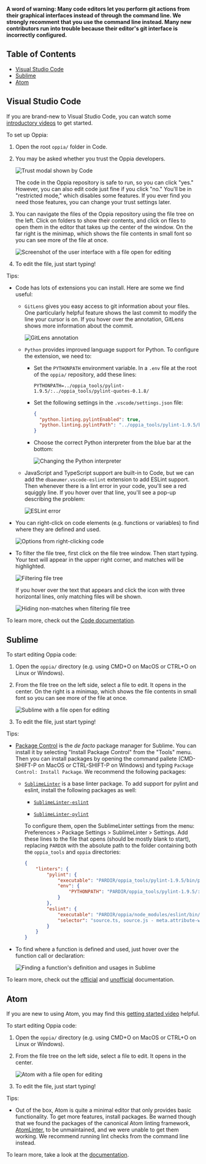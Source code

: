 **A word of warning: Many code editors let you perform git actions from their graphical interfaces instead of through the command line. We strongly recomment that you use the command line instead. Many new contributors run into trouble because their editor's git interface is incorrectly configured.**

## Table of Contents

* [Visual Studio Code](#visual-studio-code)
* [Sublime](#sublime)
* [Atom](#atom)

## Visual Studio Code

If you are brand-new to Visual Studio Code, you can watch some [introductory videos](https://code.visualstudio.com/docs/getstarted/introvideos) to get started.

To set up Oppia:

1. Open the root `oppia/` folder in Code.

2. You may be asked whether you trust the Oppia developers.

   ![Trust modal shown by Code](images/commonEditors/vscodeTrust.png)

   The code in the Oppia repository is safe to run, so you can click "yes." However, you can also edit code just fine if you click "no." You'll be in "restricted mode," which disables some features. If you ever find you need those features, you can change your trust settings later.

3. You can navigate the files of the Oppia repository using the file tree on the left. Click on folders to show their contents, and click on files to open them in the editor that takes up the center of the window. On the far right is the minimap, which shows the file contents in small font so you can see more of the file at once.

   ![Screenshot of the user interface with a file open for editing](images/commonEditors/vscodeEditor.png)

4. To edit the file, just start typing!

Tips:

* Code has lots of extensions you can install. Here are some we find useful:

  * `GitLens` gives you easy access to git information about your files. One particularly helpful feature shows the last commit to modify the line your cursor is on. If you hover over the annotation, GitLens shows more information about the commit.

    ![GitLens annotation](images/commonEditors/vscodeGitLens.png)

  * `Python` provides improved language support for Python. To configure the extension, we need to:

    * Set the `PYTHONPATH` environment variable. In a `.env` file at the root of the `oppia/` repository, add these lines:

      ```text
      PYTHONPATH=../oppia_tools/pylint-1.9.5/:../oppia_tools/pylint-quotes-0.1.8/
      ```

    * Set the following settings in the `.vscode/settings.json` file:

      ```json
      {
        "python.linting.pylintEnabled": true,
        "python.linting.pylintPath": "../oppia_tools/pylint-1.9.5/bin/pylint"
      }
      ```

    * Choose the correct Python interpreter from the blue bar at the bottom:

      ![Changing the Python interpreter](images/commonEditors/vscodePythonInterpreter.png)

  * JavaScript and TypeScript support are built-in to Code, but we can add the `dbaeumer.vscode-eslint` extension to add ESLint support. Then whenever there is a lint error in your code, you'll see a red squiggly line. If you hover over that line, you'll see a pop-up describing the problem:

    ![ESLint error](images.commonEditors/vscodeEslint.png)

* You can right-click on code elements (e.g. functions or variables) to find where they are defined and used.

  ![Options from right-clicking code](images/commonEditors/vscodeRightClick.png)

* To filter the file tree, first click on the file tree window. Then start typing. Your text will appear in the upper right corner, and matches will be highlighted.

  ![Filtering file tree](images/commonEditors/vscodeFilterHighlight.png)

  If you hover over the text that appears and click the icon with three horizontal lines, only matching files will be shown.

  ![Hiding non-matches when filtering file tree](images/commonEditors/vscodeFilterHide.png)

To learn more, check out the [Code documentation](https://code.visualstudio.com/docs).

## Sublime

To start editing Oppia code:

1. Open the `oppia/` directory (e.g. using CMD+O on MacOS or CTRL+O on Linux or Windows).

2. From the file tree on the left side, select a file to edit. It opens in the center. On the right is a minimap, which shows the file contents in small font so you can see more of the file at once.

   ![Sublime with a file open for editing](images/commonEditors/sublimeEditor.png)

3. To edit the file, just start typing!

Tips:

* [Package Control](http://www.sublimelinter.com/en/stable/) is the *de facto* package manager for Sublime. You can install it by selecting "Install Package Control" from the "Tools" menu. Then you can install packages by opening the command pallete (CMD-SHIFT-P on MacOS or CTRL-SHIFT-P on Windows) and typing `Package Control: Install Package`. We recommend the following packages:

  * [`SublimeLinter`](https://packagecontrol.io/packages/SublimeLinter) is a base linter package. To add support for pylint and eslint, install the following packages as well:

    * [`SublimeLinter-eslint`](https://packagecontrol.io/packages/SublimeLinter-eslint)

    * [`SublimeLinter-pylint`](https://packagecontrol.io/packages/SublimeLinter-pylint)

    To configure them, open the SublimeLinter settings from the menu: Preferences > Package Settings > SublimeLinter > Settings. Add these lines to the file that opens (should be mostly blank to start), replacing `PARDIR` with the absolute path to the folder containing both the `oppia_tools` and `oppia` directories:

    ```json
    {
        "linters": {
            "pylint": {
                "executable": "PARDIR/oppia_tools/pylint-1.9.5/bin/pylint",
                "env": {
                    "PYTHONPATH": "PARDIR/oppia_tools/pylint-1.9.5/:PARDIR/oppia_tools/pylint-quotes-0.1.8/"
                }
            },
            "eslint": {
                "executable": "PARDIR/oppia/node_modules/eslint/bin/eslint.js",
                "selector": "source.ts, source.js - meta.attribute-with-value"
            }
        }
    }
    ```

* To find where a function is defined and used, just hover over the function call or declaration:

  ![Finding a function's definition and usages in Sublime](images/commonEditors/sublimeFunctionDefinitionAndUsage.png)

To learn more, check out the [official](https://www.sublimetext.com/docs/index.html) and [unofficial](https://docs.sublimetext.io/) documentation.

## Atom

If you are new to using Atom, you may find this [getting started video](https://www.youtube.com/watch?v=U5POoGSrtGg) helpful.

To start editing Oppia code:

1. Open the `oppia/` directory (e.g. using CMD+O on MacOS or CTRL+O on Linux or Windows).

2. From the file tree on the left side, select a file to edit. It opens in the center.

   ![Atom with a file open for editing](images/commonEditors/atomEditor.png)

3. To edit the file, just start typing!

Tips:

* Out of the box, Atom is quite a minimal editor that only provides basic functionality. To get more features, install packages. Be warned though that we found the packages of the canonical Atom linting framework, [AtomLinter](https://atomlinter.github.io), to be unmaintained, and we were unable to get them working. We recommend running lint checks from the command line instead.

To learn more, take a look at the [documentation](https://flight-manual.atom.io/).
